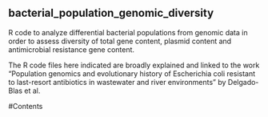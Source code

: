 ## bacterial_population_genomic_diversity
R code to analyze differential bacterial populations from genomic data in order to assess diversity of total gene content, plasmid content and antimicrobial resistance gene content.

The R code files here indicated are broadly explained and linked to the work “Population genomics and evolutionary history of Escherichia coli resistant to last-resort antibiotics in wastewater and river environments” by Delgado-Blas et al.


#Contents
